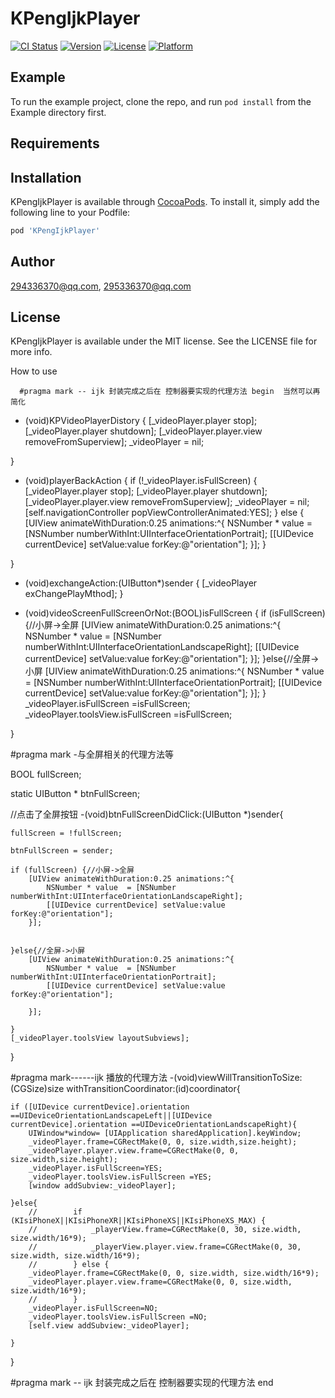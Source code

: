 # KPengIjkPlayer

[![CI Status](https://img.shields.io/travis/294336370@qq.com/KPengIjkPlayer.svg?style=flat)](https://travis-ci.org/294336370@qq.com/KPengIjkPlayer)
[![Version](https://img.shields.io/cocoapods/v/KPengIjkPlayer.svg?style=flat)](https://cocoapods.org/pods/KPengIjkPlayer)
[![License](https://img.shields.io/cocoapods/l/KPengIjkPlayer.svg?style=flat)](https://cocoapods.org/pods/KPengIjkPlayer)
[![Platform](https://img.shields.io/cocoapods/p/KPengIjkPlayer.svg?style=flat)](https://cocoapods.org/pods/KPengIjkPlayer)

## Example

To run the example project, clone the repo, and run `pod install` from the Example directory first.

## Requirements

## Installation

KPengIjkPlayer is available through [CocoaPods](https://cocoapods.org). To install
it, simply add the following line to your Podfile:

```ruby
pod 'KPengIjkPlayer'
```

## Author

294336370@qq.com, 295336370@qq.com

## License

KPengIjkPlayer is available under the MIT license. See the LICENSE file for more info.


How to use

      
      #pragma mark -- ijk 封装完成之后在 控制器要实现的代理方法 begin  当然可以再简化
- (void)KPVideoPlayerDistory {
    [_videoPlayer.player stop];
    [_videoPlayer.player shutdown];
    [_videoPlayer.player.view removeFromSuperview];
    _videoPlayer = nil;
 
}

- (void)playerBackAction {
    if (!_videoPlayer.isFullScreen) {
        [_videoPlayer.player stop];
        [_videoPlayer.player shutdown];
        [_videoPlayer.player.view removeFromSuperview];
        _videoPlayer = nil;
        [self.navigationController popViewControllerAnimated:YES];
    } else {
        [UIView animateWithDuration:0.25 animations:^{
            NSNumber * value  = [NSNumber numberWithInt:UIInterfaceOrientationPortrait];
            [[UIDevice currentDevice] setValue:value forKey:@"orientation"];
        }];
    }
    
}

- (void)exchangeAction:(UIButton*)sender {
    [_videoPlayer exChangePlayMthod];
}


- (void)videoScreenFullScreenOrNot:(BOOL)isFullScreen {
    if (isFullScreen) {//小屏->全屏
        [UIView animateWithDuration:0.25 animations:^{
            NSNumber * value  = [NSNumber numberWithInt:UIInterfaceOrientationLandscapeRight];
            [[UIDevice currentDevice] setValue:value forKey:@"orientation"];
        }];
    }else{//全屏->小屏
        [UIView animateWithDuration:0.25 animations:^{
            NSNumber * value  = [NSNumber numberWithInt:UIInterfaceOrientationPortrait];
            [[UIDevice currentDevice] setValue:value forKey:@"orientation"];
        }];
    }
    _videoPlayer.isFullScreen =isFullScreen;
    _videoPlayer.toolsView.isFullScreen =isFullScreen;
    
}


#pragma mark -与全屏相关的代理方法等

BOOL fullScreen;

static UIButton * btnFullScreen;

//点击了全屏按钮
-(void)btnFullScreenDidClick:(UIButton *)sender{
    
    fullScreen = !fullScreen;
    
    btnFullScreen = sender;
    
    if (fullScreen) {//小屏->全屏
        [UIView animateWithDuration:0.25 animations:^{
            NSNumber * value  = [NSNumber numberWithInt:UIInterfaceOrientationLandscapeRight];
            [[UIDevice currentDevice] setValue:value forKey:@"orientation"];
        }];
        
        
    }else{//全屏->小屏
        [UIView animateWithDuration:0.25 animations:^{
            NSNumber * value  = [NSNumber numberWithInt:UIInterfaceOrientationPortrait];
            [[UIDevice currentDevice] setValue:value forKey:@"orientation"];
            
        }];
        
    }
    [_videoPlayer.toolsView layoutSubviews];
}

#pragma mark------ijk 播放的代理方法
-(void)viewWillTransitionToSize:(CGSize)size withTransitionCoordinator:(id<UIViewControllerTransitionCoordinator>)coordinator{
    
    if ([UIDevice currentDevice].orientation ==UIDeviceOrientationLandscapeLeft||[UIDevice currentDevice].orientation ==UIDeviceOrientationLandscapeRight){
        UIWindow*window= [UIApplication sharedApplication].keyWindow;
        _videoPlayer.frame=CGRectMake(0, 0, size.width,size.height);
        _videoPlayer.player.view.frame=CGRectMake(0, 0, size.width,size.height);
        _videoPlayer.isFullScreen=YES;
        _videoPlayer.toolsView.isFullScreen =YES;
        [window addSubview:_videoPlayer];
        
    }else{
        //        if (KIsiPhoneX||KIsiPhoneXR||KIsiPhoneXS||KIsiPhoneXS_MAX) {
        //            _playerView.frame=CGRectMake(0, 30, size.width, size.width/16*9);
        //            _playerView.player.view.frame=CGRectMake(0, 30, size.width, size.width/16*9);
        //        } else {
        _videoPlayer.frame=CGRectMake(0, 0, size.width, size.width/16*9);
        _videoPlayer.player.view.frame=CGRectMake(0, 0, size.width, size.width/16*9);
        //        }
        _videoPlayer.isFullScreen=NO;
        _videoPlayer.toolsView.isFullScreen =NO;
        [self.view addSubview:_videoPlayer];
        
    }
    
}

#pragma mark -- ijk 封装完成之后在 控制器要实现的代理方法 end
